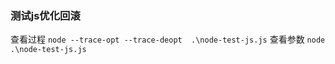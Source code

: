 ### 测试js优化回滚
查看过程
```node --trace-opt --trace-deopt  .\node-test-js.js```
查看参数
```node .\node-test-js.js```
